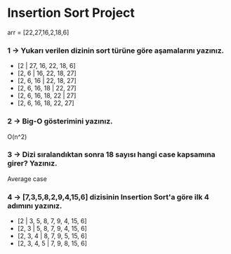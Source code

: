 # Insertion Sort Project

arr = [22,27,16,2,18,6]

### 1 -> Yukarı verilen dizinin sort türüne göre aşamalarını yazınız.

- [2 | 27, 16, 22, 18, 6]
- [2, 6 | 16, 22, 18, 27]
- [2, 6, 16 | 22, 18, 27]
- [2, 6, 16, 18 | 22, 27]
- [2, 6, 16, 18, 22 | 27]
- [2, 6, 16, 18, 22, 27]

### 2 -> Big-O gösterimini yazınız.

O(n^2)

### 3 -> Dizi sıralandıktan sonra 18 sayısı hangi case kapsamına girer? Yazınız.

Average case


### 4 -> [7,3,5,8,2,9,4,15,6] dizisinin Insertion Sort'a göre ilk 4 adımını yazınız.

- [2 | 3, 5, 8, 7, 9, 4, 15, 6]
- [2, 3 | 5, 8, 7, 9, 4, 15, 6]
- [2, 3, 4 | 8, 7, 9, 5, 15, 6]
- [2, 3, 4, 5 | 7, 9, 8, 15, 6]
